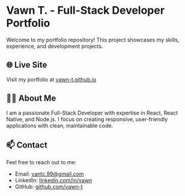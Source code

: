 # Vawn T. - Full-Stack Developer Portfolio

Welcome to my portfolio repository! This project showcases my skills, experience, and development projects.

## 🌐 Live Site

Visit my portfolio at [vawn-t.github.io](https://vawn-t.github.io/)

## 🧑‍💻 About Me

I am a passionate Full-Stack Developer with expertise in React, React Native, and Node.js. I focus on creating responsive, user-friendly applications with clean, maintainable code.

## 📫 Contact

Feel free to reach out to me:

- Email: [vantc.99@gmail.com](mailto:vantc.99@gmail.com)
- LinkedIn: [linkedin.com/in/vawn](https://www.linkedin.com/in/vawn/)
- GitHub: [github.com/vawn-t](https://github.com/vawn-t)
